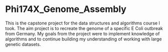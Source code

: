# Phi174X_Genome_Assembly
This is the capstone project for the data structures and algorithms course I took. The aim project is to recreate the genome of a specific E Coli outbreak from Germany. My goals from the project were to implement knowledge of algorithms and to continue building my understanding of working with large genetic datasets. 
